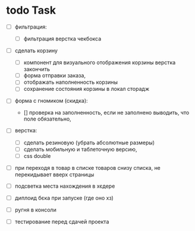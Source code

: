 # todo Task
- [ ] фильтрация:
    - [ ] фильтрация верстка чекбокса
- [ ] сделать корзину   
    - [ ] компонент для визуального отображения корзины верстка закончить
    - [ ] форма отправки заказа,
    - [ ] отображать наполненность корзины
    - [ ] сохранение состояния корзины в локал сторадж
- [ ] форма с гномиком (скидка):
    - [] проверка на заполненность, если не заполнено выводить, что поле обязательно,
- [ ] верстка:
    - [ ] сделать резиновую (убрать абсолютные размеры)
    - [ ] сделать мобильную и таблеточную версию,
    - [ ] css double
- [ ] при переходя в товар в списке товаров снизу списка, не перекидывает вверх страницы
- [ ] подсветка места нахождения в хєдере
- [ ] диплоид бєка при запуске (где оно хз)
- [ ] ругня в консоли
- [ ] тестирование перед сдачей проекта


